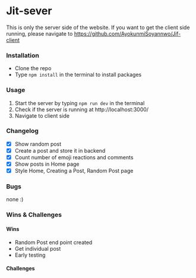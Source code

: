 # Jit-sever
This is only the server side of the website. If you want to get the client side running, please navigate to https://github.com/AyokunmiSoyannwo/Jif-client
### Installation
* Clone the repo
* Type `npm install` in the terminal to install packages

### Usage
1. Start the server by typing `npm run dev` in the terminal
2. Check if the server is running at http://localhost:3000/
3. Navigate to client side 

### Changelog
- [x] Show random post
- [x] Create a post and store it in backend
- [x] Count number of emoji reactions and comments
- [x] Show posts in Home page
- [x] Style Home, Creating a Post, Random Post page

### Bugs
none :)

### Wins & Challenges
#### Wins
- Random Post end point created
- Get individual post
- Early testing

#### Challenges

